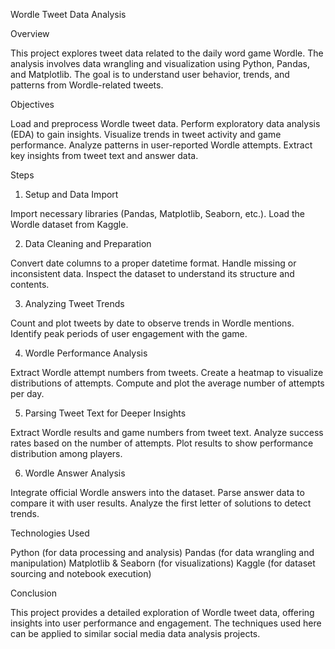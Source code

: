 Wordle Tweet Data Analysis

Overview

This project explores tweet data related to the daily word game Wordle. The analysis involves data wrangling and visualization using Python, Pandas, and Matplotlib. The goal is to understand user behavior, trends, and patterns from Wordle-related tweets.

Objectives

Load and preprocess Wordle tweet data.
Perform exploratory data analysis (EDA) to gain insights.
Visualize trends in tweet activity and game performance.
Analyze patterns in user-reported Wordle attempts.
Extract key insights from tweet text and answer data.

Steps

1. Setup and Data Import

Import necessary libraries (Pandas, Matplotlib, Seaborn, etc.).
Load the Wordle dataset from Kaggle.

2. Data Cleaning and Preparation

Convert date columns to a proper datetime format.
Handle missing or inconsistent data.
Inspect the dataset to understand its structure and contents.

3. Analyzing Tweet Trends

Count and plot tweets by date to observe trends in Wordle mentions.
Identify peak periods of user engagement with the game.

4. Wordle Performance Analysis

Extract Wordle attempt numbers from tweets.
Create a heatmap to visualize distributions of attempts.
Compute and plot the average number of attempts per day.

5. Parsing Tweet Text for Deeper Insights

Extract Wordle results and game numbers from tweet text.
Analyze success rates based on the number of attempts.
Plot results to show performance distribution among players.

6. Wordle Answer Analysis

Integrate official Wordle answers into the dataset.
Parse answer data to compare it with user results.
Analyze the first letter of solutions to detect trends.


Technologies Used

Python (for data processing and analysis)
Pandas (for data wrangling and manipulation)
Matplotlib & Seaborn (for visualizations)
Kaggle (for dataset sourcing and notebook execution)


Conclusion

This project provides a detailed exploration of Wordle tweet data, offering insights into user performance and engagement. The techniques used here can be applied to similar social media data analysis projects.

